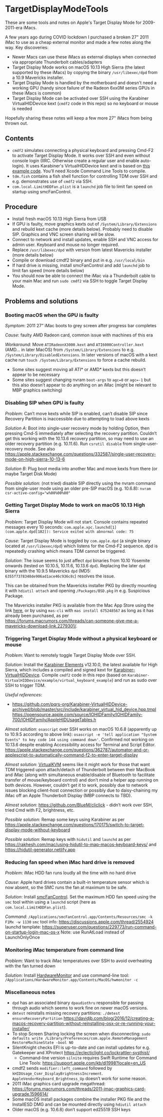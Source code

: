 # TargetDisplayModeTools
These are some tools and notes on Apple's Target Display Mode for 2009-2011-era iMacs.

A few years ago during COVID lockdown I purchased a broken 27" 2011 iMac to use as a cheap external monitor and made a few notes along the way. Key discoveries:
- Newer Macs can use these iMacs as external displays when connected via appropriate Thunderbolt cables/adapters
- Target Display Mode works on macOS 10.13 High Sierra (the latest supported by these iMacs) by copying the binary `/usr/libexec/dpd` from a 10.9 Mavericks installer.
- Target Display Mode is handled by the motherboard and doesn't need a working GPU (handy since failure of the Radeon 6xx0M series GPUs in these iMacs is common)
- Target Display Mode can be activated over SSH using the Karabiner VirtualHIDDevice kext (`cmdf2` code in this repo) so no keyboard or mouse is needed

Hopefully sharing these notes will keep a few more 27" iMacs from being thrown out.

## Contents
- `cmdf2` simulates connecting a physical keyboard and pressing Cmd-F2 to activate Target Display Mode. It works over SSH and even without console login (IIRC. Otherwise create a regular user and enable auto-login). It uses Karabiner's VirtualHIDDevice kext and is based on [this example code](https://github.com/pqrs-org/Karabiner-VirtualHIDDevice-archived/tree/master/example/virtual_keyboard_example). You'll need Xcode Command Line Tools to compile.
- `tdm.fish` contains a fish shell function for controlling TDM over SSH and e.g. demonstrates use of `cmdf2` via SSH.
- `com.local.LimitHDDFan.plist` is a `launchd` job file to limit fan speed on startup using smcFanControl.
 
## Procedure
- Install fresh macOS 10.13 High Sierra from USB
- If GPU is faulty, move graphics kexts out of `/System/Library/Extensions` and rebuild kext cache (more details below). Probably need to disable SIP. Graphics and VNC screen sharing will be slow.
- Connect to network and install updates, enable SSH and VNC access for admin user. Keyboard and mouse no longer required.
- Replace `/usr/libexec/dpd` with version from latest Mavericks installer (more details below)
- Compile or download cmdf2 binary and put in e.g. `/usr/local/bin`
- If hard drive is missing, install smcFanControl and add `launchd` job to limit fan speed (more details below)
- You should now be able to connect the iMac via a Thunderbolt cable to your main Mac and run `sudo cmdf2` via SSH to toggle Target Display Mode.

## Problems and solutions

### Booting macOS when the GPU is faulty
*Symptom*: 2011 27” iMac boots to grey screen after progress bar completes

*Cause*: faulty AMD Radeon card, common issue with machines of this era

*Workaround*: Move `ATIRadeonX3000.kext` and `ATI6000Controller.kext` (AMD… in later MacOS) from `/System/Library/Extensions` to e.g. `/System/Library/DisabledExtensions`. In later versions of macOS with a kext cache run `touch /System/Library/Extensions` to force a cache rebuild.
- Some sites suggest moving all ATI* or AMD* kexts but this doesn’t appear to be necessary
- Some sites suggest changing nvram `boot-args` to `agc=0` or `agc=-1` but this also doesn’t appear to do anything on an iMac (might be relevant to MBP graphics switching)

### Disabling SIP when GPU is faulty
*Problem*: Can’t move kexts while SIP is enabled, can’t disable SIP since Recovery Partition is inaccessible due to attempting to load above kexts

*Solution A*: Boot into single-user recovery mode by holding Option, then pressing Cmd-S immediately after selecting the recovery partition. Couldn’t get this working with the 10.13.6 recovery partition, so may need to use an older recovery partition (e.g. 10.11.6). Run `csrutil disable` from single-user-recovery mode. See also <https://apple.stackexchange.com/questions/332587/single-user-recovery-mode-on-high-sierra-10-13-6>

*Solution B*: Plug boot media into another Mac and move kexts from there (or maybe Target Disk Mode)

*Possible solution*: (not tried) disable SIP directly using the nvram command from single-user mode using an older pre-SIP macOS (e.g. 10.6.8): `nvram csr-active-config="w%00%00%00"`

### Getting Target Display Mode to work on macOS 10.13 High Sierra
*Problem*: Target Display Mode will not start. Console contains repeated messages every 10 seconds:
	`com.apple.xpc.launchd[1] (com.apple.dpd[182]): Service exited with abnormal code: 75`
 
*Cause*: Target Display Mode is toggled by `com.apple.dpd` (a single binary located at `/usr/libexec/dpd`) which listens for the Cmd-F2 sequence. dpd is repeatedly crashing which means TDM cannot be triggered.

*Solution*: The issue seems to just affect `dpd` binaries from 10.10 Yosemite onwards (tested on 10.10.5, 10.11.6, 10.13.6 `dpd`). Replacing the later `dpd` binary with the 10.9.5 Mavericks `dpd` (MD5: `6355f7378348de906ad1ace46c936c8c`) resolves the issue.

This can be obtained from the Mavericks installer PKG by directly mounting it with `hdiutil attach` and opening `/Packages/BSD.pkg` in e.g. Suspicious Package.

The Mavericks installer PKG is available from the Mac App Store using the link [here](https://support.apple.com/en-au/102662), or by using `mas-cli` with `mas install 675248567` as long as it has already been purchased, as per <https://forums.macrumors.com/threads/can-someone-give-me-a-mavericks-download-link.2279301/>.

### Triggering Target Display Mode without a physical keyboard or mouse
*Problem*: Want to remotely toggle Target Display Mode over SSH. 

*Solution*: Install the [Karabiner Elements](https://karabiner-elements.pqrs.org) v12.10.0, the latest available for High Sierra, which includes a compiled and signed kext for [Karabiner-VirtualHIDDevice](https://github.com/pqrs-org/Karabiner-VirtualHIDDevice-archived). Compile `cmdf2` code in this repo (based on `Karabiner-VirtualHIDDevice/example/virtual_keyboard_example`) and run as sudo over SSH to trigger TDM.

*Useful references*:
- <https://github.com/pqrs-org/Karabiner-VirtualHIDDevice-archived/blob/master/src/include/karabiner_virtual_hid_device.hpp.tmpl>
<https://opensource.apple.com/source/IOHIDFamily/IOHIDFamily-700/IOHIDFamily/AppleHIDUsageTables.h>

*Almost solution*: `osascript` over SSH works on macOS 10.6.8 (apparently up to 10.9.5 according to above link): `osascript -e 'tell application "System Events" to key code 144 using command down'`. Confirmed not working on 10.13.6 despite enabling Accessibility access for Terminal and Script Editor. <https://apple.stackexchange.com/questions/362787/automator-and-or-applescript-to-automatically-command-f2-to-enter-target-display>

*Almost solution*: [VirtualKVM](https://github.com/duanefields/VirtualKVM) seems like it might work for those that want TDM triggered upon attach/detach of Thunderbolt between their MacBook and iMac (along with simultaneous enable/disable of Bluetooth to facilitate transfer of mouse/keyboard control) and don’t mind a helper app running on both devices. However, couldn’t get it to work, possibly due to network issues blocking client-host connection or possibly due to daisy-chaining my iMac off an Apple Thunderbolt Display (MBP connects to TBD).

*Almost solution*: <https://github.com/BlueM/cliclick> - didn’t work over SSH, tried Cmd with F2, brightness, etc.

*Possible solution*: Remap some keys using Karabiner as per
<https://apple.stackexchange.com/questions/170175/switch-to-target-display-mode-without-keyboard>

*Possible solution*: Remap keys with `hidutil` and `launchd` as per <https://rakhesh.com/mac/using-hidutil-to-map-macos-keyboard-keys/> and <https://hidutil-generator.netlify.app>

### Reducing fan speed when iMac hard drive is removed
*Problem*: iMac HDD fan runs loudly all the time with no hard drive

*Cause*: Apple hard drives contain a built-in temperature sensor which is now absent, so the SMC runs the fan at maximum to be safe.

*Solution*: Install [smcFanControl](https://www.eidac.de). Set the maximum HDD fan speed using the `smc` tool within using a `launchd` script (here as `com.local.LimitHDDFan.plist`).

*Command*: `/Applications/smcFanControl.app/Contents/Resources/smc -k F1Mx -w 1130`
`smc` tool info: <https://discussions.apple.com/thread/2554924>
launchd template: <https://superuser.com/questions/229773/run-command-on-startup-login-mac-os-x>
Note: use RunAtLoad instead of LaunchOnlyOnce

### Monitoring iMac temperature from command line
*Problem*: Want to track iMac temperatures over SSH to avoid overheating with the fan turned down

*Solution*: Install [HardwareMonitor](https://www.bresink.com/osx/HardwareMonitor.html) and use command-line tool: `/Applications/HardwareMonitor.app/Contents/MacOS/hwmonitor -c`

### Miscellaneous notes
- `dpd` has an associated binary `dpaudiothru` responsible for passing through audio which seems to work fine on newer macOS versions.
- `dmtest` reinstalls missing recovery partitions: `./dmtest ensureRecoveryPartition` <https://davidjb.com/blog/2016/12/creating-a-macos-recovery-partition-without-reinstalling-osx-or-re-running-your-installer/>
- To stop Screen Sharing locking the screen when disconnecting: `sudo defaults write /Library/Preferences/com.apple.RemoteManagement RestoreMachineState -bool NO`
- SilentKnight checks EFI is up-to-date and can install updates for e.g. Gatekeeper and XProtect <https://eclecticlight.co/lockrattler-systhist/>
    - Command-line version `silnite` requires Swift Runtime for Command Line Tools: <https://support.apple.com/kb/dl1998?locale=en_US>
- cmdf2 sends `modifier::left_command` followed by `kHIDUsage_Csmr_DisplayBrightnessIncrement`. `AppleVendorKeyboard_Brightness_Up` doesn’t work for some reason.
- 2011 iMac graphics card upgrade megathread: <https://forums.macrumors.com/threads/2011-imac-graphics-card-upgrade.1596614/>
- Some macOS install packages combine the installer PKG file and the InstallESD DMG and can be mounted directly using `hdiutil attach`
- Older macOS (e.g. 10.6.8) don’t support ed25519 SSH keys


